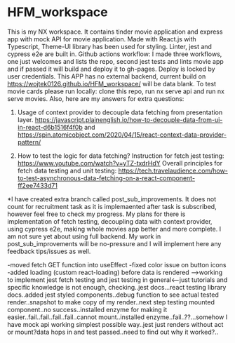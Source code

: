 # HFM_workspace
This is my NX workspace.
It contains tinder movie application and express app with mock API for movie application. Made with React.js with Typescript, Theme-UI library has been used for styling. Linter, jest and cypress e2e are built in. Github actions workflow: I made three workflows, one just welcomes and lists the repo, second jest tests and lints movie app and if passed it will build and deploy it to gh-pages. Deploy is locked by user credentials. This APP has no external backend, current build on https://wojtek0126.github.io/HFM_workspace/ will be data blank. To test movie cards please run locally: clone this repo, run nx serve api and run nx serve movies. Also, here are my answers for extra questions:   
1. Usage of context provider to decouple data fetching from presentation layer. https://javascript.plainenglish.io/how-to-decouple-data-from-ui-in-react-d6b1516f4f0b and https://spin.atomicobject.com/2020/04/15/react-context-data-provider-pattern/ 

2. How to test the logic for data fetching? Instruction for fetch jest testing: https://www.youtube.com/watch?v=yTZ-txdrHdY Overall principles for fetch data testing and unit testing: https://tech.travelaudience.com/how-to-test-asynchronous-data-fetching-on-a-react-component-ff2ee7433d71


*I have created extra branch called post_sub_improvements. It does not count for recruitment task as it is implemaented after task is subscribed, however feel free to check my progress. My plans for there is implementation of fetch testing, decoupling data with context provider, using cypress e2e, making whole movies app better and more complete. I am not sure yet about using full backend. My work in post_sub_improvements will be no-pressure and I will implement here any feedback tips/issues as well.

-moved fetch GET function into useEffect
-fixed color issue on button icons
-added loading (custom react-loading) before data is rendered
-->working to implement jest fetch testing and jest testing in general<--just tutorials and specific knowledge is not enough, checking..jest docs...react testing library docs..added jest styled components..debug function to see actual tested render..snapshot to make copy of my render..next step testing mounted component..no success..installed enzyme for making it easier..fail..fail..fail..fail..cannot mount..installed enzyme..fail..??...somehow I have mock api working simplest possible way..jest just renders without act or mount?data hops in and test passed..need to find out why it worked?..
